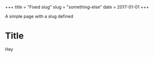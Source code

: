 +++
title = "Fixed slug"
slug = "something-else"
date = 2017-01-01
+++

A simple page with a slug defined

# Title

Hey

